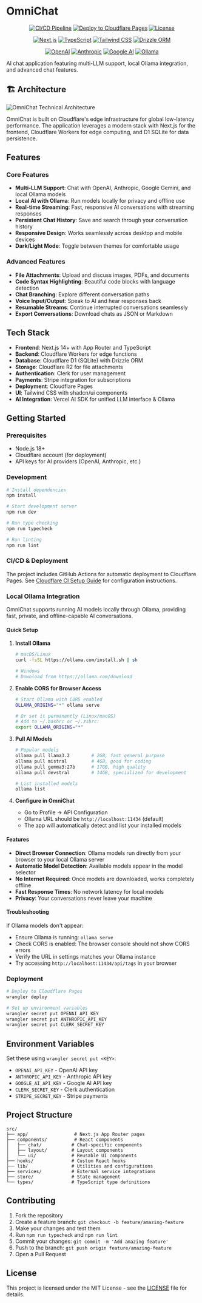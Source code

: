 # OmniChat

<div align="center">

[![CI/CD Pipeline](https://github.com/marcusziade/omnichat/actions/workflows/ci.yml/badge.svg)](https://github.com/marcusziade/omnichat/actions/workflows/ci.yml)
[![Deploy to Cloudflare Pages](https://img.shields.io/badge/Deploy-Cloudflare%20Pages-F38020?logo=cloudflare&logoColor=white)](https://omnichat-7pu.pages.dev)
[![License](https://img.shields.io/github/license/marcusziade/omnichat)](LICENSE)

[![Next.js](https://img.shields.io/badge/Next.js-15-000000?logo=next.js&logoColor=white)](https://nextjs.org)
[![TypeScript](https://img.shields.io/badge/TypeScript-5.0-3178C6?logo=typescript&logoColor=white)](https://www.typescriptlang.org)
[![Tailwind CSS](https://img.shields.io/badge/Tailwind-3.0-38B2AC?logo=tailwind-css&logoColor=white)](https://tailwindcss.com)
[![Drizzle ORM](https://img.shields.io/badge/Drizzle-ORM-C5F74F?logo=drizzle&logoColor=black)](https://orm.drizzle.team)

[![OpenAI](https://img.shields.io/badge/OpenAI-API-412991?logo=openai&logoColor=white)](https://openai.com)
[![Anthropic](https://img.shields.io/badge/Anthropic-Claude-AA6F39?logo=anthropic&logoColor=white)](https://anthropic.com)
[![Google AI](https://img.shields.io/badge/Google-Gemini-4285F4?logo=google&logoColor=white)](https://ai.google.dev)
[![Ollama](https://img.shields.io/badge/Ollama-Local_AI-000000?logo=ollama&logoColor=white)](https://ollama.ai)

</div>

AI chat application featuring multi-LLM support, local Ollama integration, and advanced chat features.

## 🏗️ Architecture

![OmniChat Technical Architecture](./docs/images/architecture.png)

OmniChat is built on Cloudflare's edge infrastructure for global low-latency performance. The application leverages a modern stack with Next.js for the frontend, Cloudflare Workers for edge computing, and D1 SQLite for data persistence.

## Features

### Core Features

- **Multi-LLM Support**: Chat with OpenAI, Anthropic, Google Gemini, and local Ollama models
- **Local AI with Ollama**: Run models locally for privacy and offline use
- **Real-time Streaming**: Fast, responsive AI conversations with streaming responses
- **Persistent Chat History**: Save and search through your conversation history
- **Responsive Design**: Works seamlessly across desktop and mobile devices
- **Dark/Light Mode**: Toggle between themes for comfortable usage

### Advanced Features

- **File Attachments**: Upload and discuss images, PDFs, and documents
- **Code Syntax Highlighting**: Beautiful code blocks with language detection
- **Chat Branching**: Explore different conversation paths
- **Voice Input/Output**: Speak to AI and hear responses back
- **Resumable Streams**: Continue interrupted conversations seamlessly
- **Export Conversations**: Download chats as JSON or Markdown

## Tech Stack

- **Frontend**: Next.js 14+ with App Router and TypeScript
- **Backend**: Cloudflare Workers for edge functions
- **Database**: Cloudflare D1 (SQLite) with Drizzle ORM
- **Storage**: Cloudflare R2 for file attachments
- **Authentication**: Clerk for user management
- **Payments**: Stripe integration for subscriptions
- **Deployment**: Cloudflare Pages
- **UI**: Tailwind CSS with shadcn/ui components
- **AI Integration**: Vercel AI SDK for unified LLM interface & Ollama

## Getting Started

### Prerequisites

- Node.js 18+
- Cloudflare account (for deployment)
- API keys for AI providers (OpenAI, Anthropic, etc.)

### Development

```bash
# Install dependencies
npm install

# Start development server
npm run dev

# Run type checking
npm run typecheck

# Run linting
npm run lint
```

### CI/CD & Deployment

The project includes GitHub Actions for automatic deployment to Cloudflare Pages. See [Cloudflare CI Setup Guide](docs/cloudflare-ci-setup.md) for configuration instructions.

### Local Ollama Integration

OmniChat supports running AI models locally through Ollama, providing fast, private, and offline-capable AI conversations.

#### Quick Setup

1. **Install Ollama**

   ```bash
   # macOS/Linux
   curl -fsSL https://ollama.com/install.sh | sh

   # Windows
   # Download from https://ollama.com/download
   ```

2. **Enable CORS for Browser Access**

   ```bash
   # Start Ollama with CORS enabled
   OLLAMA_ORIGINS="*" ollama serve

   # Or set it permanently (Linux/macOS)
   # Add to ~/.bashrc or ~/.zshrc:
   export OLLAMA_ORIGINS="*"
   ```

3. **Pull AI Models**

   ```bash
   # Popular models
   ollama pull llama3.2        # 2GB, fast general purpose
   ollama pull mistral         # 4GB, good for coding
   ollama pull gemma3:27b      # 17GB, high quality
   ollama pull devstral        # 14GB, specialized for development

   # List installed models
   ollama list
   ```

4. **Configure in OmniChat**
   - Go to Profile → API Configuration
   - Ollama URL should be `http://localhost:11434` (default)
   - The app will automatically detect and list your installed models

#### Features

- **Direct Browser Connection**: Ollama models run directly from your browser to your local Ollama server
- **Automatic Model Detection**: Available models appear in the model selector
- **No Internet Required**: Once models are downloaded, works completely offline
- **Fast Response Times**: No network latency for local models
- **Privacy**: Your conversations never leave your machine

#### Troubleshooting

If Ollama models don't appear:

- Ensure Ollama is running: `ollama serve`
- Check CORS is enabled: The browser console should not show CORS errors
- Verify the URL in settings matches your Ollama instance
- Try accessing `http://localhost:11434/api/tags` in your browser

### Deployment

```bash
# Deploy to Cloudflare Pages
wrangler deploy

# Set up environment variables
wrangler secret put OPENAI_API_KEY
wrangler secret put ANTHROPIC_API_KEY
wrangler secret put CLERK_SECRET_KEY
```

## Environment Variables

Set these using `wrangler secret put <KEY>`:

- `OPENAI_API_KEY` - OpenAI API key
- `ANTHROPIC_API_KEY` - Anthropic API key
- `GOOGLE_AI_API_KEY` - Google AI API key
- `CLERK_SECRET_KEY` - Clerk authentication
- `STRIPE_SECRET_KEY` - Stripe payments

## Project Structure

```
src/
├── app/                 # Next.js App Router pages
├── components/          # React components
│   ├── chat/           # Chat-specific components
│   ├── layout/         # Layout components
│   └── ui/             # Reusable UI components
├── hooks/              # Custom React hooks
├── lib/                # Utilities and configurations
├── services/           # External service integrations
├── store/              # State management
└── types/              # TypeScript type definitions
```

## Contributing

1. Fork the repository
2. Create a feature branch: `git checkout -b feature/amazing-feature`
3. Make your changes and test them
4. Run `npm run typecheck` and `npm run lint`
5. Commit your changes: `git commit -m 'Add amazing feature'`
6. Push to the branch: `git push origin feature/amazing-feature`
7. Open a Pull Request

## License

This project is licensed under the MIT License - see the [LICENSE](LICENSE) file for details.

